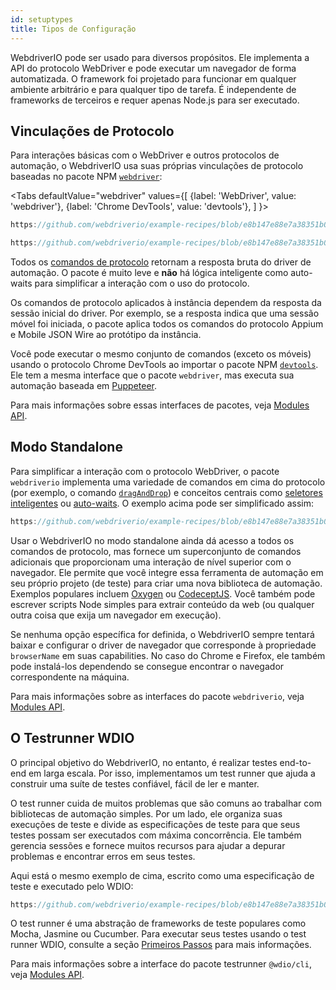 ```yaml
---
id: setuptypes
title: Tipos de Configuração
---
```


WebdriverIO pode ser usado para diversos propósitos. Ele implementa a API do protocolo WebDriver e pode executar um navegador de forma automatizada. O framework foi projetado para funcionar em qualquer ambiente arbitrário e para qualquer tipo de tarefa. É independente de frameworks de terceiros e requer apenas Node.js para ser executado.

## Vinculações de Protocolo

Para interações básicas com o WebDriver e outros protocolos de automação, o WebdriverIO usa suas próprias vinculações de protocolo baseadas no pacote NPM [`webdriver`](https://www.npmjs.com/package/webdriver):

<Tabs
  defaultValue="webdriver"
  values={[
    {label: 'WebDriver', value: 'webdriver'},
    {label: 'Chrome DevTools', value: 'devtools'},
  ]
}>
<TabItem value="webdriver">

```js reference useHTTPS
https://github.com/webdriverio/example-recipes/blob/e8b147e88e7a38351b0918b4f7efbd9ae292201d/setup/webdriver.js#L5-L20
```

</TabItem>
<TabItem value="devtools">

```js reference useHTTPS
https://github.com/webdriverio/example-recipes/blob/e8b147e88e7a38351b0918b4f7efbd9ae292201d/setup/devtools.js#L2-L17
```

</TabItem>
</Tabs>

Todos os [comandos de protocolo](api/webdriver) retornam a resposta bruta do driver de automação. O pacote é muito leve e __não__ há lógica inteligente como auto-waits para simplificar a interação com o uso do protocolo.

Os comandos de protocolo aplicados à instância dependem da resposta da sessão inicial do driver. Por exemplo, se a resposta indica que uma sessão móvel foi iniciada, o pacote aplica todos os comandos do protocolo Appium e Mobile JSON Wire ao protótipo da instância.

Você pode executar o mesmo conjunto de comandos (exceto os móveis) usando o protocolo Chrome DevTools ao importar o pacote NPM [`devtools`](https://www.npmjs.com/package/devtools). Ele tem a mesma interface que o pacote `webdriver`, mas executa sua automação baseada em [Puppeteer](https://pptr.dev/).

Para mais informações sobre essas interfaces de pacotes, veja [Modules API](/docs/api/modules).

## Modo Standalone

Para simplificar a interação com o protocolo WebDriver, o pacote `webdriverio` implementa uma variedade de comandos em cima do protocolo (por exemplo, o comando [`dragAndDrop`](api/element/dragAndDrop)) e conceitos centrais como [seletores inteligentes](selectors) ou [auto-waits](autowait). O exemplo acima pode ser simplificado assim:

```js reference useHTTPS
https://github.com/webdriverio/example-recipes/blob/e8b147e88e7a38351b0918b4f7efbd9ae292201d/setup/standalone.js#L2-L19
```

Usar o WebdriverIO no modo standalone ainda dá acesso a todos os comandos de protocolo, mas fornece um superconjunto de comandos adicionais que proporcionam uma interação de nível superior com o navegador. Ele permite que você integre essa ferramenta de automação em seu próprio projeto (de teste) para criar uma nova biblioteca de automação. Exemplos populares incluem [Oxygen](https://github.com/oxygenhq/oxygen) ou [CodeceptJS](http://codecept.io). Você também pode escrever scripts Node simples para extrair conteúdo da web (ou qualquer outra coisa que exija um navegador em execução).

Se nenhuma opção específica for definida, o WebdriverIO sempre tentará baixar e configurar o driver de navegador que corresponde à propriedade `browserName` em suas capabilities. No caso do Chrome e Firefox, ele também pode instalá-los dependendo se consegue encontrar o navegador correspondente na máquina.

Para mais informações sobre as interfaces do pacote `webdriverio`, veja [Modules API](/docs/api/modules).

## O Testrunner WDIO

O principal objetivo do WebdriverIO, no entanto, é realizar testes end-to-end em larga escala. Por isso, implementamos um test runner que ajuda a construir uma suíte de testes confiável, fácil de ler e manter.

O test runner cuida de muitos problemas que são comuns ao trabalhar com bibliotecas de automação simples. Por um lado, ele organiza suas execuções de teste e divide as especificações de teste para que seus testes possam ser executados com máxima concorrência. Ele também gerencia sessões e fornece muitos recursos para ajudar a depurar problemas e encontrar erros em seus testes.

Aqui está o mesmo exemplo de cima, escrito como uma especificação de teste e executado pelo WDIO:

```js reference useHTTPS
https://github.com/webdriverio/example-recipes/blob/e8b147e88e7a38351b0918b4f7efbd9ae292201d/setup/testrunner.js
```

O test runner é uma abstração de frameworks de teste populares como Mocha, Jasmine ou Cucumber. Para executar seus testes usando o test runner WDIO, consulte a seção [Primeiros Passos](gettingstarted) para mais informações.

Para mais informações sobre a interface do pacote testrunner `@wdio/cli`, veja [Modules API](/docs/api/modules).